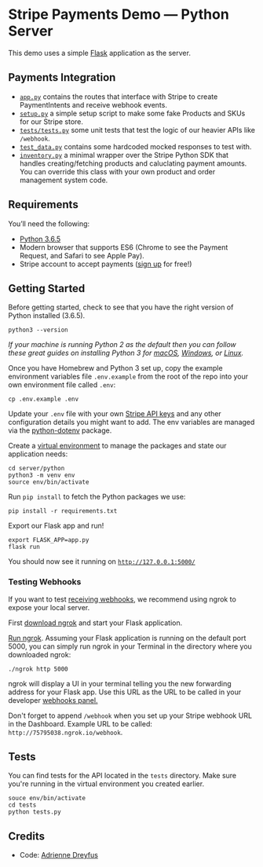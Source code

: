 # Stripe Payments Demo — Python Server

This demo uses a simple [Flask](http://flask.pocoo.org/) application as the server.

## Payments Integration

- [`app.py`](app.py) contains the routes that interface with Stripe to create PaymentIntents and receive webhook events.
- [`setup.py`](setup.py) a simple setup script to make some fake Products and SKUs for our Stripe store.
- [`tests/tests.py`](tests/tests.py) some unit tests that test the logic of our heavier APIs like `/webhook`.
- [`test_data.py`](tests/tests.py) contains some hardcoded mocked responses to test with.
- [`inventory.py`](stripe_lib.py) a minimal wrapper over the Stripe Python SDK that handles creating/fetching products and caluclating payment amounts. You can override this class with your own product and order management system code.

## Requirements

You’ll need the following:

- [Python 3.6.5](https://www.python.org/downloads/release/python-365/)
- Modern browser that supports ES6 (Chrome to see the Payment Request, and Safari to see Apple Pay).
- Stripe account to accept payments ([sign up](https://dashboard.stripe.com/register) for free!)

## Getting Started

Before getting started, check to see that you have the right version of Python installed (3.6.5).

```
python3 --version
```

_If your machine is running Python 2 as the default then you can follow these great guides on installing Python 3 for [macOS](http://docs.python-guide.org/en/latest/starting/install3/osx/), [Windows](http://docs.python-guide.org/en/latest/starting/install3/win/), or [Linux](http://docs.python-guide.org/en/latest/starting/install3/linux/)._

Once you have Homebrew and Python 3 set up, copy the example environment variables file `.env.example` from the root of the repo into your own environment file called `.env`:

```
cp .env.example .env
```

Update your `.env` file with your own [Stripe API keys](https://dashboard.stripe.com/account/apikeys) and any other configuration details you might want to add. The env variables are managed via the [python-dotenv](https://github.com/theskumar/python-dotenv) package.

Create a [virtual environment](https://docs.python.org/3/tutorial/venv.html) to manage the packages and state our application needs:

```
cd server/python
python3 -m venv env
source env/bin/activate
```

Run `pip install` to fetch the Python packages we use:

```
pip install -r requirements.txt
```

Export our Flask app and run!

```
export FLASK_APP=app.py
flask run
```

You should now see it running on [`http://127.0.0.1:5000/`](http://127.0.0.1:5000/)

### Testing Webhooks

If you want to test [receiving webhooks](https://stripe.com/docs/webhooks), we recommend using ngrok to expose your local server.

First [download ngrok](https://ngrok.com) and start your Flask application.

[Run ngrok](https://ngrok.com/docs). Assuming your Flask application is running on the default port 5000, you can simply run ngrok in your Terminal in the directory where you downloaded ngrok:

```
./ngrok http 5000
```

ngrok will display a UI in your terminal telling you the new forwarding address for your Flask app. Use this URL as the URL to be called in your developer [webhooks panel.](https://dashboard.stripe.com/account/webhooks)

Don't forget to append `/webhook` when you set up your Stripe webhook URL in the Dashboard. Example URL to be called: `http://75795038.ngrok.io/webhook`.

## Tests

You can find tests for the API located in the `tests` directory. Make sure you're running in the virtual environment you created earlier.

```
souce env/bin/activate
cd tests
python tests.py
```

## Credits

- Code: [Adrienne Dreyfus](http://twitter.com/adrind)
